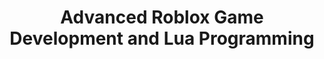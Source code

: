 --- 
layout: course_detail 
title: "Advanced Roblox Game Development and Lua Programming" 
courseTitle: "Advanced Roblox Game Development and Lua Programming" 
courseDescription: "Learn programming fundamentals and create your own games with Roblox Studio!" 
topTitleLine1: "Roblox" 
topTitleLine2: "Game Development and Lua Programming" 
topGradeLevel: "Grade 7 - 12" 
topIntroText: "Roblox is a massively multiplayer online game creation platform with over six thousand users online every month. Roblox Studio allows users to develop their own games and share it with others in the community." 
bgTitle: "Advanced Roblox Game Development and Lua Programming" 
bgImageUrl: "img/my/roblox1/bg2.jpg" 
bgText: "Become a game developer, and publish your games." 
bgLearnMoreText: "Learn More about Roblox Studio" 
bgLearnMoreLink: "https://www.youtube.com/embed/RU0Sxhc0WIk?t=5&autoplay=1" 
aboutTitle: "About the Course" 
aboutText: "Learn programming with game development. Build your own game without limits." 
aboutCategoryTitle: "Category" 
aboutCategory: "Game Development" 
aboutGradeLevelTitle: "Grade" 
aboutGradeLevel: "7 - 12" 
aboutLevel: "L3 Intermediate Programming"
aboutSkillLevelTitle: "Skill Level" 
aboutSkillLevel: "Beginning to Intermediate" 
aboutRatioTitle: "Ratio Guarantee" 
aboutRatio: "4 Students per Instructor" 
promotion1: 
  enabled: "true" 
  title: "From Gamer to Developer" 
  text: "Being addictive to games? No worries. Let's motivate them to learn by showing them that they can create their own games and turn their ideas into reality with Roblox Studio." 
  imageUrl: "img/my/roblox1/r1.jpg" 
promotion2: 
  enabled: "true"
  title: "Learn programming algorithms"
  text: "Through the design and implementation of game logic and creativity, understand the principles and foundations of computer algorithms and lay the foundation for advanced programming learning."
  imageUrl: "img/my/roblox1/r6.jpg"
promotion3: 
  enabled: "true"
  title: "Game Development and Programming"
  text: "Roblox uses the programming language, Lua, to complete various challenges, allowing you to fully master Lua's advanced programming concepts and techniques while you complete your own game."
  imageUrl: "img/my/roblox1/r7.jpg"
promotion4: 
  enabled: "true"
  title: "Share Your Projects"
  text: "Roblox allows users to share their creations with others throughout the world."
  imageUrl: "img/my/roblox1/r4.jpg"
promotion5: 
  enabled: "true"
  title: "Focus on Imagination and Creativity"
  text: "Learning programming is not the ultimate goal. We focus on pushing the kids' imagination and creativity."
  imageUrl: "img/my/roblox1/r5.jpg"
curriculum: 
  enabled: "false"
goalsTitle: "Top Skills Students Will Learn"
goals: 
- icon: "icon-Gears"
  text: "Understanding the process of game development"
- icon: "icon-Coding"
  text: "The basics of Lua programming language"
- icon: "icon-Puzzle"
  text: "Understanding of algorithms and design ideas"
- icon: "icon-Server"
  text: "Understanding of (3D) game modeling and algorithms"
- icon: "icon-Idea"
  text: "Train students to adapt to new environments"
- icon: "icon-Key"
  text: "Preparation of Science Fair projects"
highlightsTitle: "Course Highlights"
highlights: 
- icon: "icon-Fashion"
  title: "Always Having Fun"
  text: "Fun programming is our top priority when designing all the content"
- icon: "icon-Administrator"
  title: "Learn with Professionals"
  text: "Gain extra experiences about the real industry and research"
- icon: "icon-Hand"
  title: "Live Interactions"
  text: "Get your question answered in class and compete with your classmates"
- icon: "icon-Air-Balloon"
  title: "Well-Designed Assignments and Projects"
  text: "Learn by doing is the key for CS study, all the assignments and projects are design for the goals"
- icon: "icon-Idea"
  title: "Focus on Imagination and Creativity"
  text: "Learning programming is not the ultimate goal. We focus on pushing the kids' imagination and creativity"
- icon: "icon-Key"
  title: "Apply Colleges with More Experiences"
  text: "Programming is just the first step. Build projects, attend science fairs will help you get into the top unversities"
sessionsEnabled: "false" 
sessionsTitle: "Schedule" 
sessionsTimeTitle: "Time" 
sessionsDateTitle: "Date" 
sessionsLocationTitle: "Location" 
sessions:  
- date: "1/8 - 3/12 (10 Weeks)" 
  time: "Mon 3:20-4:50PM" 
  location: "Irvine, CA" 
- date: "1/10 - 3/14 (10 Weeks)" 
  time: "Wed 3:20-4:50PM" 
  location: "Irvine, CA" 
registrationEnabled: "true" 
registrationTitle: "" 
priceTitle: "Registration" 
price: "" 
allCreditCards: "All credit cards are supported" 
priceItems:  
- "Try the first session for FREE" 
- "Learn from the professionals" 
- "1:4 teacher to students ratio" 
- "Always learn by doing and having fun" 
registrationLink: "https://csfoundation.wufoo.com/forms/m8vsgm21cz06w0/" 
registerNow: "REGISTER NOW" 
faq:  
  enabled: "false" 
locations:  
- name: "Irvine Classroom" 
  address1: "920 Roosevelt, Suite 200" 
  address2: "Irvine, CA 92620" 
  addressMap: "970 Roosevelt, Irvine, CA 92620" 
- name: "Rancho Cucamonga Classroom" 
  address1: "6080 Haven Ave" 
  address2: "Rancho Cucamonga, CA 91737" 
  addressMap: "6080 Haven Ave, Rancho Cucamonga, CA 91737" 
promotionText: "Interested in learning programs with fun?" 
promotionButtonText: "Contact Us" 
promotionUrl: "page-contact-us.html" 
engUrl: "roblox2.html" 
cnUrl: "roblox2c.html" 
--- 